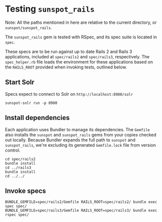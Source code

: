 # Testing `sunspot_rails`

Note: All the paths mentioned in here are relative to the current directory, or `sunspot/sunspot_rails`.

The `sunspot_rails` gem is tested with RSpec, and its spec suite is located in `spec`.

These specs are to be run against up to date Rails 2 and Rails 3 applications, included at `spec/rails2` and `spec/rails3`, respectively. The `spec_helper.rb` file loads the environment for these applications based on the `RAILS_ROOT` provided when invoking tests, outlined below.

## Start Solr

Specs expect to connect to Solr on `http://localhost:8980/solr`

    sunspot-solr run -p 8980

## Install dependencies

Each application uses Bundler to manage its dependencies. The `Gemfile` also installs the `sunspot` and `sunspot_rails` gems from your copies checked out locally. Because Bundler expands the full path to `sunspot` and `sunspot_rails`, we're excluding its generated `Gemfile.lock` file from version control.

    cd spec/rails2
    bundle install
    cd ../rails3
    bundle install
    cd ../../

## Invoke specs

    BUNDLE_GEMFILE=spec/rails2/Gemfile RAILS_ROOT=spec/rails2/ bundle exec spec spec/
    BUNDLE_GEMFILE=spec/rails3/Gemfile RAILS_ROOT=spec/rails3/ bundle exec rspec spec/
